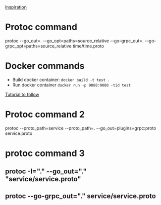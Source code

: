 [Inspiration](https://github.com/NaddiNadja/grpc101)

# Protoc command
protoc 
    --go_out=. 
    --go_opt=paths=source_relative 
    --go-grpc_out=. 
    --go-grpc_opt=paths=source_relative time/time.proto

# Docker commands
- Build docker container: ``` docker build -t test . ```
- Run docker container ``` docker run -p 9080:9080 -tid test ```

[Tutorial to follow](https://www.youtube.com/watch?v=mML6GiOAM1w&ab_channel=TensorProgramming)

# Protoc command 2
protoc 
    --proto_path=service 
    --proto_path=. 
    --go_out=plugins=grpc:proto service.proto

# protoc command 3
## protoc -I="." --go_out="." "service/service.proto"
## protoc --go-grpc_out="." service/service.proto
